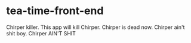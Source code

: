 # tea-time-front-end

Chirper killer. This app will kill Chirper. Chirper is dead now. Chirper ain't shit boy. Chirper AIN'T SHIT
